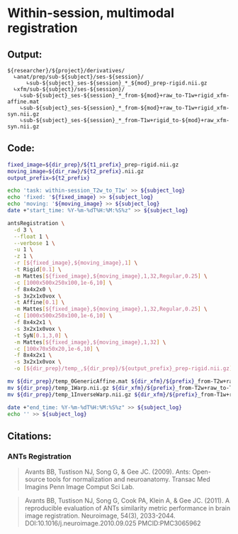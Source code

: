 # Within-session, multimodal registration
## Output:
```
${researcher}/${project}/derivatives/
  ∟anat/prep/sub-${subject}/ses-${session}/
      ∟sub-${subject}_ses-${session}_*_${mod}_prep-rigid.nii.gz
  ∟xfm/sub-${subject}/ses-${session}/
    ∟sub-${subject}_ses-${session}_*_from-${mod}+raw_to-T1w+rigid_xfm-affine.mat
    ∟sub-${subject}_ses-${session}_*_from-${mod}+raw_to-T1w+rigid_xfm-syn.nii.gz
    ∟sub-${subject}_ses-${session}_*_from-T1w+rigid_to-${mod}+raw_xfm-syn.nii.gz
```
## Code:
```bash
fixed_image=${dir_prep}/${t1_prefix}_prep-rigid.nii.gz
moving_image=${dir_raw}/${t2_prefix}.nii.gz
output_prefix=${t2_prefix}

echo 'task: within-session_T2w_to_T1w' >> ${subject_log}
echo 'fixed: '${fixed_image} >> ${subject_log}
echo 'moving: '${moving_image} >> ${subject_log}
date +"start_time: %Y-%m-%dT%H:%M:%S%z" >> ${subject_log}

antsRegistration \
  -d 3 \
  --float 1 \
  --verbose 1 \
  -u 1 \
  -z 1 \
  -r [${fixed_image},${moving_image},1] \
  -t Rigid[0.1] \
  -m Mattes[${fixed_image},${moving_image},1,32,Regular,0.25] \
  -c [1000x500x250x100,1e-6,10] \
  -f 8x4x2x0 \
  -s 3x2x1x0vox \
  -t Affine[0.1] \
  -m Mattes[${fixed_image},${moving_image},1,32,Regular,0.25] \
  -c [1000x500x250x100,1e-6,10] \
  -f 8x4x2x1 \
  -s 3x2x1x0vox \
  -t SyN[0.1,3,0] \
  -m Mattes[${fixed_image},${moving_image},1,32] \
  -c [100x70x50x20,1e-6,10] \
  -f 8x4x2x1 \
  -s 3x2x1x0vox \
  -o [${dir_prep}/temp_,${dir_prep}/${output_prefix}_prep-rigid.nii.gz]

mv ${dir_prep}/temp_0GenericAffine.mat ${dir_xfm}/${prefix}_from-T2w+raw_to-T1w+rigid_xfm-affine.mat
mv ${dir_prep}/temp_1Warp.nii.gz ${dir_xfm}/${prefix}_from-T2w+raw_to-T1w+rigid_xfm-syn.nii.gz
mv ${dir_prep}/temp_1InverseWarp.nii.gz ${dir_xfm}/${prefix}_from-T1w+rigid_to-T2w+raw_xfm-syn.nii.gz

date +"end_time: %Y-%m-%dT%H:%M:%S%z" >> ${subject_log}
echo '' >> ${subject_log}
```

## Citations:
### ANTs Registration
>Avants BB, Tustison NJ, Song G, & Gee JC. (2009). Ants: Open-source tools for normalization and neuroanatomy. Transac Med Imagins Penn Image Comput Sci Lab.

>Avants BB, Tustison NJ, Song G, Cook PA, Klein A, & Gee JC. (2011). A reproducible evaluation of ANTs similarity metric performance in brain image registration. Neuroimage, 54(3), 2033-2044. DOI:10.1016/j.neuroimage.2010.09.025 PMCID:PMC3065962
